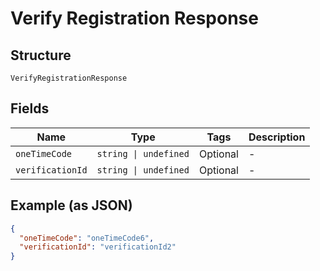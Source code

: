 
# Verify Registration Response

## Structure

`VerifyRegistrationResponse`

## Fields

| Name | Type | Tags | Description |
|  --- | --- | --- | --- |
| `oneTimeCode` | `string \| undefined` | Optional | - |
| `verificationId` | `string \| undefined` | Optional | - |

## Example (as JSON)

```json
{
  "oneTimeCode": "oneTimeCode6",
  "verificationId": "verificationId2"
}
```

